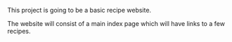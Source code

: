 This project is going to be a basic recipe website.

The website will consist of a main index page which will have links to a few recipes. 
